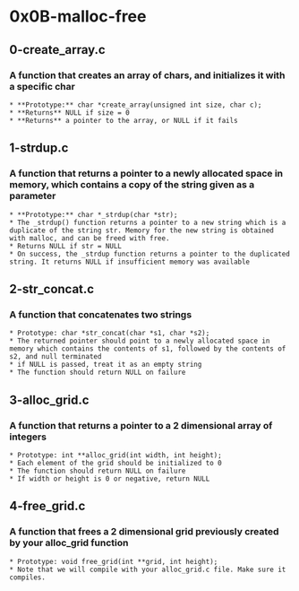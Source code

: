 # 0x0B-malloc-free
## 0-create_array.c
###  A function that creates an array of chars, and initializes it with a specific char
	* **Prototype:** char *create_array(unsigned int size, char c);
	* **Returns** NULL if size = 0
	* **Returns** a pointer to the array, or NULL if it fails

## 1-strdup.c
### A function that returns a pointer to a newly allocated space in memory, which contains a copy of the string given as a parameter
	* **Prototype:** char *_strdup(char *str);
	* The _strdup() function returns a pointer to a new string which is a duplicate of the string str. Memory for the new string is obtained with malloc, and can be freed with free.
	* Returns NULL if str = NULL
	* On success, the _strdup function returns a pointer to the duplicated string. It returns NULL if insufficient memory was available

## 2-str_concat.c
### A function that concatenates two strings
	* Prototype: char *str_concat(char *s1, char *s2);
	* The returned pointer should point to a newly allocated space in memory which contains the contents of s1, followed by the contents of s2, and null terminated
	* if NULL is passed, treat it as an empty string
	* The function should return NULL on failure

## 3-alloc_grid.c
### A function that returns a pointer to a 2 dimensional array of integers
	* Prototype: int **alloc_grid(int width, int height);
	* Each element of the grid should be initialized to 0
	* The function should return NULL on failure
	* If width or height is 0 or negative, return NULL

## 4-free_grid.c
### A function that frees a 2 dimensional grid previously created by your alloc_grid function
	* Prototype: void free_grid(int **grid, int height);
	* Note that we will compile with your alloc_grid.c file. Make sure it compiles.
